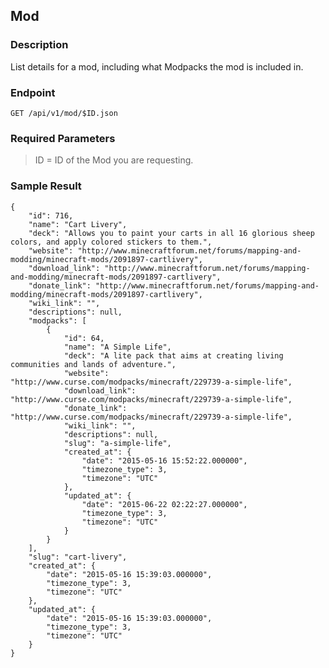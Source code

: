 ## Mod

### Description

List details for a mod, including what Modpacks the mod is included in.

### Endpoint

```GET /api/v1/mod/$ID.json```

### Required Parameters

 >ID = ID of the Mod you are requesting.

### Sample Result

```
{
    "id": 716,
    "name": "Cart Livery",
    "deck": "Allows you to paint your carts in all 16 glorious sheep colors, and apply colored stickers to them.",
    "website": "http://www.minecraftforum.net/forums/mapping-and-modding/minecraft-mods/2091897-cartlivery",
    "download_link": "http://www.minecraftforum.net/forums/mapping-and-modding/minecraft-mods/2091897-cartlivery",
    "donate_link": "http://www.minecraftforum.net/forums/mapping-and-modding/minecraft-mods/2091897-cartlivery",
    "wiki_link": "",
    "descriptions": null,
    "modpacks": [
        {
            "id": 64,
            "name": "A Simple Life",
            "deck": "A lite pack that aims at creating living communities and lands of adventure.",
            "website": "http://www.curse.com/modpacks/minecraft/229739-a-simple-life",
            "download_link": "http://www.curse.com/modpacks/minecraft/229739-a-simple-life",
            "donate_link": "http://www.curse.com/modpacks/minecraft/229739-a-simple-life",
            "wiki_link": "",
            "descriptions": null,
            "slug": "a-simple-life",
            "created_at": {
                "date": "2015-05-16 15:52:22.000000",
                "timezone_type": 3,
                "timezone": "UTC"
            },
            "updated_at": {
                "date": "2015-06-22 02:22:27.000000",
                "timezone_type": 3,
                "timezone": "UTC"
            }
        }
    ],
    "slug": "cart-livery",
    "created_at": {
        "date": "2015-05-16 15:39:03.000000",
        "timezone_type": 3,
        "timezone": "UTC"
    },
    "updated_at": {
        "date": "2015-05-16 15:39:03.000000",
        "timezone_type": 3,
        "timezone": "UTC"
    }
}
```